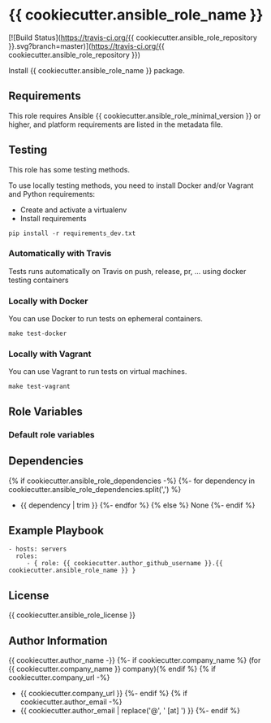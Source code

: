 # {{ cookiecutter.ansible_role_name }}

[![Build Status](https://travis-ci.org/{{ cookiecutter.ansible_role_repository }}.svg?branch=master)](https://travis-ci.org/{{ cookiecutter.ansible_role_repository }})

Install {{ cookiecutter.ansible_role_name }} package.

## Requirements

This role requires Ansible {{ cookiecutter.ansible_role_minimal_version }} or higher,
and platform requirements are listed in the metadata file.

## Testing

This role has some testing methods.

To use locally testing methods, you need to install Docker and/or Vagrant and Python requirements:

* Create and activate a virtualenv
* Install requirements

```
pip install -r requirements_dev.txt
```

### Automatically with Travis

Tests runs automatically on Travis on push, release, pr, ... using docker testing containers

### Locally with Docker

You can use Docker to run tests on ephemeral containers.

```
make test-docker
```

### Locally with Vagrant

You can use Vagrant to run tests on virtual machines.

```
make test-vagrant
```

## Role Variables

### Default role variables

## Dependencies
{% if cookiecutter.ansible_role_dependencies -%}
{%- for dependency in cookiecutter.ansible_role_dependencies.split(',') %}
- {{ dependency | trim }}
{%- endfor %}
{% else %}
None
{%- endif %}

## Example Playbook

    - hosts: servers
      roles:
         - { role: {{ cookiecutter.author_github_username }}.{{ cookiecutter.ansible_role_name }} }

## License

{{ cookiecutter.ansible_role_license }}

## Author Information

{{ cookiecutter.author_name -}}
{%- if cookiecutter.company_name %} (for {{ cookiecutter.company_name }} company){% endif %}
{% if cookiecutter.company_url -%}
- {{ cookiecutter.company_url }}
{%- endif %}
{% if cookiecutter.author_email -%}
- {{ cookiecutter.author_email | replace('@', ' [at] ') }}
{%- endif %}

